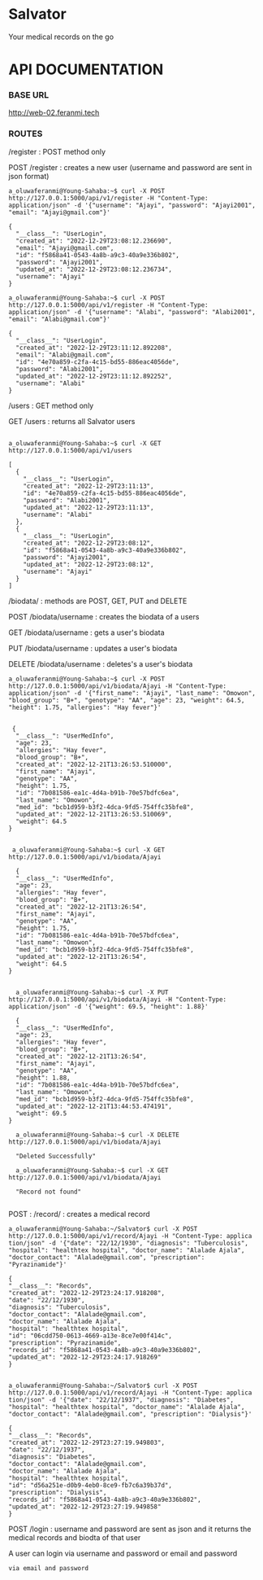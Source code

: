 # Salvator
Your medical records on the go


# API DOCUMENTATION

### BASE URL
http://web-02.feranmi.tech

### ROUTES
/register : POST method only

POST    /register : creates a new user (username and password are sent in json format)

```
a_oluwaferanmi@Young-Sahaba:~$ curl -X POST http://127.0.0.1:5000/api/v1/register -H "Content-Type: application/json" -d '{"username": "Ajayi", "password": "Ajayi2001", "email": "Ajayi@gmail.com"}'

{
  "__class__": "UserLogin",
  "created_at": "2022-12-29T23:08:12.236690",
  "email": "Ajayi@gmail.com",
  "id": "f5868a41-0543-4a8b-a9c3-40a9e336b802",
  "password": "Ajayi2001",
  "updated_at": "2022-12-29T23:08:12.236734",
  "username": "Ajayi"
}

a_oluwaferanmi@Young-Sahaba:~$ curl -X POST http://127.0.0.1:5000/api/v1/register -H "Content-Type: application/json" -d '{"username": "Alabi", "password": "Alabi2001", "email": "Alabi@gmail.com"}'

{
  "__class__": "UserLogin",
  "created_at": "2022-12-29T23:11:12.892208",
  "email": "Alabi@gmail.com",
  "id": "4e70a859-c2fa-4c15-bd55-886eac4056de",
  "password": "Alabi2001",
  "updated_at": "2022-12-29T23:11:12.892252",
  "username": "Alabi"
}

```
/users : GET method only

GET      /users : returns all Salvator users
```

a_oluwaferanmi@Young-Sahaba:~$ curl -X GET http://127.0.0.1:5000/api/v1/users

[
  {
    "__class__": "UserLogin",
    "created_at": "2022-12-29T23:11:13",
    "id": "4e70a859-c2fa-4c15-bd55-886eac4056de",
    "password": "Alabi2001",
    "updated_at": "2022-12-29T23:11:13",
    "username": "Alabi"
  },
  {
    "__class__": "UserLogin",
    "created_at": "2022-12-29T23:08:12",
    "id": "f5868a41-0543-4a8b-a9c3-40a9e336b802",
    "password": "Ajayi2001",
    "updated_at": "2022-12-29T23:08:12",
    "username": "Ajayi"
  }
]

```
/biodata/<username> : methods are POST, GET, PUT and DELETE

POST     /biodata/username : creates the biodata of a users
 
 GET    /biodata/username  : gets a user's biodata
 
 PUT    /biodata/username : updates a user's biodata
 
 DELETE /biodata/username : deletes's a user's biodata
 
```
a_oluwaferanmi@Young-Sahaba:~$ curl -X POST http://127.0.0.1:5000/api/v1/biodata/Ajayi -H "Content-Type: application/json" -d '{"first_name": "Ajayi", "last_name": "Omowon", "blood_group": "B+", "genotype": "AA", "age": 23, "weight": 64.5, "height": 1.75, "allergies": "Hay fever"}'
  
 
 {
  "__class__": "UserMedInfo",
  "age": 23,
  "allergies": "Hay fever",
  "blood_group": "B+",
  "created_at": "2022-12-21T13:26:53.510000",
  "first_name": "Ajayi",
  "genotype": "AA",
  "height": 1.75,
  "id": "7b081586-ea1c-4d4a-b91b-70e57bdfc6ea",
  "last_name": "Omowon",
  "med_id": "bcb1d959-b3f2-4dca-9fd5-754ffc35bfe8",
  "updated_at": "2022-12-21T13:26:53.510069",
  "weight": 64.5
}
  
  
 a_oluwaferanmi@Young-Sahaba:~$ curl -X GET http://127.0.0.1:5000/api/v1/biodata/Ajayi
  
  {
  "__class__": "UserMedInfo",
  "age": 23,
  "allergies": "Hay fever",
  "blood_group": "B+",
  "created_at": "2022-12-21T13:26:54",
  "first_name": "Ajayi",
  "genotype": "AA",
  "height": 1.75,
  "id": "7b081586-ea1c-4d4a-b91b-70e57bdfc6ea",
  "last_name": "Omowon",
  "med_id": "bcb1d959-b3f2-4dca-9fd5-754ffc35bfe8",
  "updated_at": "2022-12-21T13:26:54",
  "weight": 64.5
}
  
  
  a_oluwaferanmi@Young-Sahaba:~$ curl -X PUT http://127.0.0.1:5000/api/v1/biodata/Ajayi -H "Content-Type: application/json" -d '{"weight": 69.5, "height": 1.88}'
  
  {
  "__class__": "UserMedInfo",
  "age": 23,
  "allergies": "Hay fever",
  "blood_group": "B+",
  "created_at": "2022-12-21T13:26:54",
  "first_name": "Ajayi",
  "genotype": "AA",
  "height": 1.88,
  "id": "7b081586-ea1c-4d4a-b91b-70e57bdfc6ea",
  "last_name": "Omowon",
  "med_id": "bcb1d959-b3f2-4dca-9fd5-754ffc35bfe8",
  "updated_at": "2022-12-21T13:44:53.474191",
  "weight": 69.5
}
  
  a_oluwaferanmi@Young-Sahaba:~$ curl -X DELETE http://127.0.0.1:5000/api/v1/biodata/Ajayi
  
  "Deleted Successfully"
  
  a_oluwaferanmi@Young-Sahaba:~$ curl -X GET http://127.0.0.1:5000/api/v1/biodata/Ajayi
  
  "Record not found"
  
  ```
  
  POST :      /record/<username> :          creates a medical record
  
  ```
  a_oluwaferanmi@Young-Sahaba:~/Salvator$ curl -X POST http://127.0.0.1:5000/api/v1/record/Ajayi -H "Content-Type: applica
tion/json" -d '{"date": "22/12/1930", "diagnosis": "Tuberculosis", "hospital": "healthtex hospital", "doctor_name": "Alalade Ajala", "doctor_contact": "Alalade@gmail.com", "prescription": "Pyrazinamide"}'

{
  "__class__": "Records",
  "created_at": "2022-12-29T23:24:17.918208",
  "date": "22/12/1930",
  "diagnosis": "Tuberculosis",
  "doctor_contact": "Alalade@gmail.com",
  "doctor_name": "Alalade Ajala",
  "hospital": "healthtex hospital",
  "id": "06cdd750-0613-4669-a13e-8ce7e00f414c",
  "prescription": "Pyrazinamide",
  "records_id": "f5868a41-0543-4a8b-a9c3-40a9e336b802",
  "updated_at": "2022-12-29T23:24:17.918269"
}


a_oluwaferanmi@Young-Sahaba:~/Salvator$ curl -X POST http://127.0.0.1:5000/api/v1/record/Ajayi -H "Content-Type: applica
tion/json" -d '{"date": "22/12/1937", "diagnosis": "Diabetes", "hospital": "healthtex hospital", "doctor_name": "Alalade Ajala", "doctor_contact": "Alalade@gmail.com", "prescription": "Dialysis"}'
 
 {
  "__class__": "Records",
  "created_at": "2022-12-29T23:27:19.949803",
  "date": "22/12/1937",
  "diagnosis": "Diabetes",
  "doctor_contact": "Alalade@gmail.com",
  "doctor_name": "Alalade Ajala",
  "hospital": "healthtex hospital",
  "id": "d56a251e-d0b9-4eb0-8ce9-fb7c6a39b37d",
  "prescription": "Dialysis",
  "records_id": "f5868a41-0543-4a8b-a9c3-40a9e336b802",
  "updated_at": "2022-12-29T23:27:19.949858"
}

```

POST    /login : username and password are sent as json and it returns the medical records and biodta of that user

A user can login via username and password or email and password

```
via email and password

```
  
  
  
  
  
  
  
  
  
  
  
  
  
  
  
  
  
  
  
  
  
  
  
  

